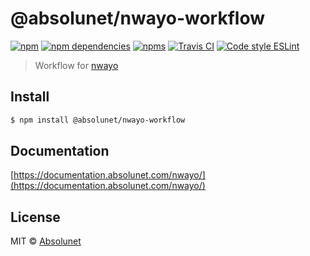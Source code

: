 # @absolunet/nwayo-workflow

[![npm](https://img.shields.io/npm/v/@absolunet/nwayo-workflow.svg)](https://www.npmjs.com/package/@absolunet/nwayo-workflow)
[![npm dependencies](https://david-dm.org/absolunet/nwayo/status.svg?path=packages/workflow)](https://david-dm.org/absolunet/nwayo?path=packages/workflow)
[![npms](https://badges.npms.io/%40absolunet%2Fnwayo-workflow.svg)](https://npms.io/search?q=%40absolunet%2Fnwayo-workflow)
[![Travis CI](https://api.travis-ci.org/absolunet/nwayo.svg?branch=master)](https://travis-ci.org/absolunet/nwayo/builds)
[![Code style ESLint](https://img.shields.io/badge/code_style-@absolunet/node-659d32.svg)](https://github.com/absolunet/eslint-config-node)

> Workflow for [nwayo](https://documentation.absolunet.com/nwayo/)


## Install

```bash
$ npm install @absolunet/nwayo-workflow
```

## Documentation

[https://documentation.absolunet.com/nwayo/](https://documentation.absolunet.com/nwayo/)

## License

MIT © [Absolunet](https://absolunet.com)
